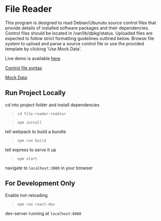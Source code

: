 # File Reader

This program is designed to read Debian/Ubunutu source control files that provide details of installed software packages and their dependencies. Control files should be located in /var/lib/dpkg/status. Uploaded files are expected to follow strict formatting guidelines outlined below. Browse file system to upload and parse a source control file or use the provided template by clicking 'Use Mock Data'.

Live demo is available [here](https://file-reader-reaktor.herokuapp.com/).

[Control file syntax](https://www.debian.org/doc/debian-policy/ch-controlfields.html#syntax-of-control-files)

[Mock Data](https://gist.github.com/lauripiispanen/29735158335170c27297422a22b48caa)

## Run Project Locally

  cd into project folder and install dependencies
  
  > `cd file-reader-reaktor`

  > `npm install`

  tell webpack to build a bundle

  > `npm run build`

  tell express to serve it up

  > `npm start`

navigate to `localhost:3000` in your browser

## For Development Only

  Enable hot-reloading

  > `npm run react-dev`

  dev-server running at `localhost:8080`


